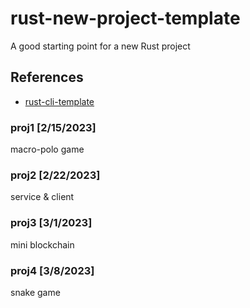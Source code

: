 # rust-new-project-template
A good starting point for a new Rust project

## References

* [rust-cli-template](https://github.com/kbknapp/rust-cli-template)

### proj1 [2/15/2023]
macro-polo game

### proj2 [2/22/2023]
service & client <br>

### proj3 [3/1/2023]
mini blockchain <br>

### proj4 [3/8/2023]
snake game <br>
